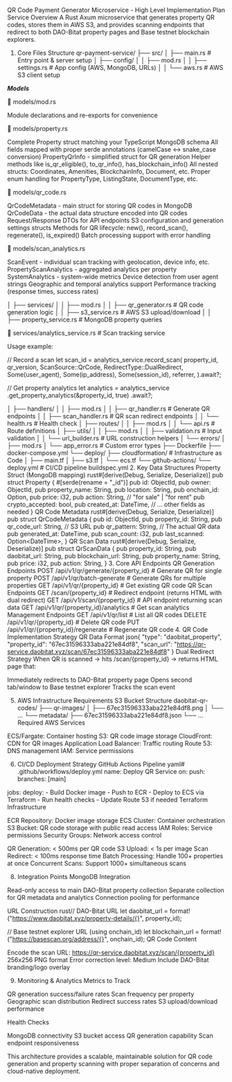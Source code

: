 QR Code Payment Generator Microservice - High Level Implementation Plan
Service Overview
A Rust Axum microservice that generates property QR codes, stores them in AWS S3, and provides scanning endpoints that redirect to both DAO-Bitat property pages and Base testnet blockchain explorers.
1. Core Files Structure
qr-payment-service/
├── src/
│   ├── main.rs                    # Entry point & server setup
│   ├── config/
│   │   ├── mod.rs
│   │   ├── settings.rs            # App config (AWS, MongoDB, URLs)
│   │   └── aws.rs                 # AWS S3 client setup

***Models***

📁 models/mod.rs

Module declarations and re-exports for convenience

📁 models/property.rs

Complete Property struct matching your TypeScript MongoDB schema
All fields mapped with proper serde annotations (camelCase ↔ snake_case conversion)
PropertyQrInfo - simplified struct for QR generation
Helper methods like is_qr_eligible(), to_qr_info(), has_blockchain_info()
All nested structs: Coordinates, Amenities, BlockchainInfo, Document, etc.
Proper enum handling for PropertyType, ListingState, DocumentType, etc.

📁 models/qr_code.rs

QrCodeMetadata - main struct for storing QR codes in MongoDB
QrCodeData - the actual data structure encoded into QR codes
Request/Response DTOs for API endpoints
S3 configuration and generation settings structs
Methods for QR lifecycle: new(), record_scan(), regenerate(), is_expired()
Batch processing support with error handling

📁 models/scan_analytics.rs

ScanEvent - individual scan tracking with geolocation, device info, etc.
PropertyScanAnalytics - aggregated analytics per property
SystemAnalytics - system-wide metrics
Device detection from user agent strings
Geographic and temporal analytics support
Performance tracking (response times, success rates)

│   ├── services/
│   │   ├── mod.rs
│   │   ├── qr_generator.rs        # QR code generation logic
│   │   ├── s3_service.rs          # AWS S3 upload/download
│   │   ├── property_service.rs    # MongoDB property queries

📁 services/analytics_service.rs   # Scan tracking service

Usage example:

// Record a scan
let scan_id = analytics_service.record_scan(
    property_id,
    qr_version,
    ScanSource::QrCode,
    RedirectType::DualRedirect,
    Some(user_agent),
    Some(ip_address),
    Some(session_id),
    referrer,
).await?;

// Get property analytics
let analytics = analytics_service
    .get_property_analytics(&property_id, true)
    .await?;


│   ├── handlers/
│   │   ├── mod.rs
│   │   ├── qr_handler.rs          # Generate QR endpoints
│   │   ├── scan_handler.rs        # QR scan redirect endpoints
│   │   └── health.rs              # Health check
│   ├── routes/
│   │   ├── mod.rs
│   │   └── api.rs                 # Route definitions
│   ├── utils/
│   │   ├── mod.rs
│   │   ├── validation.rs          # Input validation
│   │   └── url_builder.rs         # URL construction helpers
│   └── errors/
│       ├── mod.rs
│       └── app_error.rs           # Custom error types
├── Dockerfile
├── docker-compose.yml
└── deploy/
    ├── cloudformation/                 # Infrastructure as Code
    │   ├── main.tf
    │   ├── s3.tf
    │   └── ecs.tf
    └── github-actions/
        └── deploy.yml             # CI/CD pipeline
        buildspec.yml
2. Key Data Structures
Property Struct (MongoDB mapping)
rust#[derive(Debug, Serialize, Deserialize)]
pub struct Property {
    #[serde(rename = "_id")]
    pub id: ObjectId,
    pub owner: ObjectId,
    pub property_name: String,
    pub location: String,
    pub onchain_id: Option<String>,
    pub price: i32,
    pub action: String, // "for sale" | "for rent"
    pub crypto_accepted: bool,
    pub created_at: DateTime<Utc>,
    // ... other fields as needed
}
QR Code Metadata
rust#[derive(Debug, Serialize, Deserialize)]
pub struct QrCodeMetadata {
    pub id: ObjectId,
    pub property_id: String,
    pub qr_code_url: String,        // S3 URL
    pub qr_pattern: String,         // The actual QR data
    pub generated_at: DateTime<Utc>,
    pub scan_count: i32,
    pub last_scanned: Option<DateTime<Utc>>,
}
QR Scan Data
rust#[derive(Debug, Serialize, Deserialize)]
pub struct QrScanData {
    pub property_id: String,
    pub daobitat_url: String,
    pub blockchain_url: String,
    pub property_name: String,
    pub price: i32,
    pub action: String,
}
3. Core API Endpoints
QR Generation Endpoints
POST /api/v1/qr/generate/{property_id}     # Generate QR for single property
POST /api/v1/qr/batch-generate             # Generate QRs for multiple properties
GET  /api/v1/qr/{property_id}              # Get existing QR code
QR Scan Endpoints
GET /scan/{property_id}                    # Redirect endpoint (returns HTML with dual redirect)
GET /api/v1/scan/{property_id}             # API endpoint returning scan data
GET /api/v1/qr/{property_id}/analytics     # Get scan analytics
Management Endpoints
GET  /api/v1/qr/list                       # List all QR codes
DELETE /api/v1/qr/{property_id}            # Delete QR code
PUT  /api/v1/qr/{property_id}/regenerate   # Regenerate QR code
4. QR Code Implementation Strategy
QR Data Format
json{
  "type": "daobitat_property",
  "property_id": "67ec31596333aba221e84df8",
  "scan_url": "https://qr-service.daobitat.xyz/scan/67ec31596333aba221e84df8"
}
Dual Redirect Strategy
When QR is scanned → hits /scan/{property_id} → returns HTML page that:

Immediately redirects to DAO-Bitat property page
Opens second tab/window to Base testnet explorer
Tracks the scan event

5. AWS Infrastructure Requirements
S3 Bucket Structure
daobitat-qr-codes/
├── qr-images/
│   ├── 67ec31596333aba221e84df8.png
│   └── ...
└── metadata/
    ├── 67ec31596333aba221e84df8.json
    └── ...
Required AWS Services

ECS/Fargate: Container hosting
S3: QR code image storage
CloudFront: CDN for QR images
Application Load Balancer: Traffic routing
Route 53: DNS management
IAM: Service permissions

6. CI/CD Deployment Strategy
GitHub Actions Pipeline
yaml# .github/workflows/deploy.yml
name: Deploy QR Service
on:
  push:
    branches: [main]
    
jobs:
  deploy:
    - Build Docker image
    - Push to ECR
    - Deploy to ECS via Terraform
    - Run health checks
    - Update Route 53 if needed
Terraform Infrastructure

ECR Repository: Docker image storage
ECS Cluster: Container orchestration
S3 Bucket: QR code storage with public read access
IAM Roles: Service permissions
Security Groups: Network access control

QR Generation: < 500ms per QR code
S3 Upload: < 1s per image
Scan Redirect: < 100ms response time
Batch Processing: Handle 100+ properties at once
Concurrent Scans: Support 1000+ simultaneous scans

8. Integration Points
MongoDB Integration

Read-only access to main DAO-Bitat property collection
Separate collection for QR metadata and analytics
Connection pooling for performance

URL Construction
rust// DAO-Bitat URL
let daobitat_url = format!("https://www.daobitat.xyz/property-details/{}", property_id);

// Base testnet explorer URL (using onchain_id)
let blockchain_url = format!("https://basescan.org/address/{}", onchain_id);
QR Code Content

Encode the scan URL: https://qr-service.daobitat.xyz/scan/{property_id}
256x256 PNG format
Error correction level: Medium
Include DAO-Bitat branding/logo overlay

9. Monitoring & Analytics
Metrics to Track

QR generation success/failure rates
Scan frequency per property
Geographic scan distribution
Redirect success rates
S3 upload/download performance

Health Checks

MongoDB connectivity
S3 bucket access
QR generation capability
Scan endpoint responsiveness

This architecture provides a scalable, maintainable solution for QR code generation and property scanning with proper separation of concerns and cloud-native deployment.